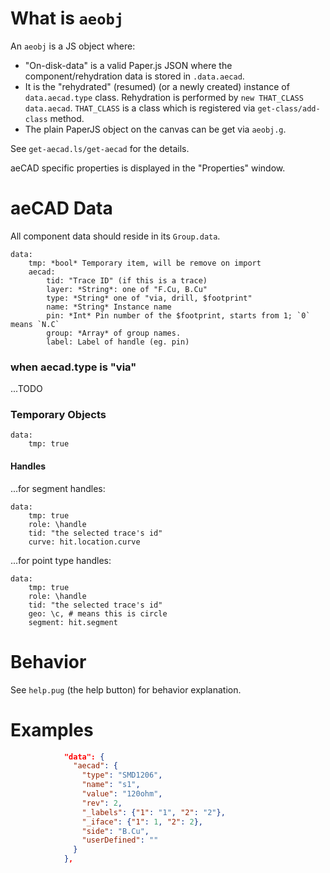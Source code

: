 # What is `aeobj`

An `aeobj` is a JS object where:
- "On-disk-data" is a valid Paper.js JSON where the component/rehydration data is stored in `.data.aecad`.
- It is the "rehydrated" (resumed) (or a newly created) instance of `data.aecad.type` class. Rehydration is performed by `new THAT_CLASS data.aecad`. `THAT_CLASS` is a class which is registered via `get-class/add-class` method.
- The plain PaperJS object on the canvas can be get via `aeobj.g`.

See `get-aecad.ls/get-aecad` for the details.

aeCAD specific properties is displayed in the "Properties" window.

# aeCAD Data

All component data should reside in its `Group.data`.


    data:
        tmp: *bool* Temporary item, will be remove on import
        aecad:
            tid: "Trace ID" (if this is a trace)
            layer: *String*: one of "F.Cu, B.Cu"
            type: *String* one of "via, drill, $footprint"
            name: *String* Instance name
            pin: *Int* Pin number of the $footprint, starts from 1; `0` means `N.C`
            group: *Array* of group names.
            label: Label of handle (eg. pin)

### when aecad.type is "via"

...TODO


### Temporary Objects

```
data:
    tmp: true
```

#### Handles

...for segment handles:
```
data:
    tmp: true
    role: \handle
    tid: "the selected trace's id"
    curve: hit.location.curve
```
...for point type handles:
```
data:
    tmp: true
    role: \handle
    tid: "the selected trace's id"
    geo: \c, # means this is circle
    segment: hit.segment
```

# Behavior

See `help.pug` (the help button) for behavior explanation.

# Examples

```json
            "data": {
              "aecad": {
                "type": "SMD1206",
                "name": "s1",
                "value": "120ohm",
                "rev": 2,
                "_labels": {"1": "1", "2": "2"},
                "_iface": {"1": 1, "2": 2},
                "side": "B.Cu",
                "userDefined": ""
              }
            },
